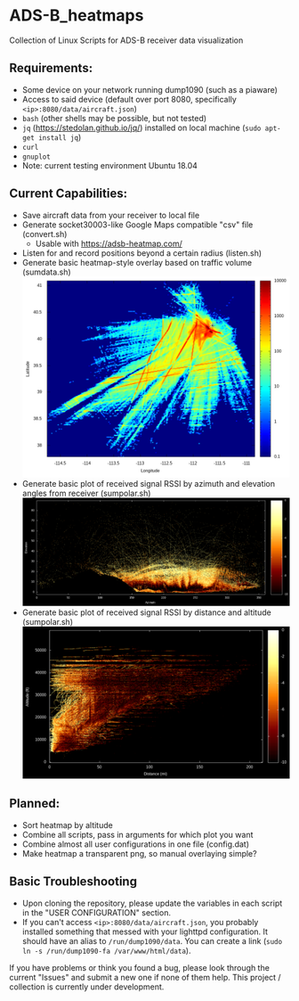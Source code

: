 # ADS-B_heatmaps
Collection of Linux Scripts for ADS-B receiver data visualization

## Requirements:
- Some device on your network running dump1090 (such as a piaware)
- Access to said device (default over port 8080, specifically `<ip>:8080/data/aircraft.json`)
- `bash` (other shells may be possible, but not tested)
- `jq` (https://stedolan.github.io/jq/) installed on local machine (`sudo apt-get install jq`)
- `curl`
- `gnuplot`
- Note: current testing environment Ubuntu 18.04

## Current Capabilities:
- Save aircraft data from your receiver to local file
- Generate socket30003-like Google Maps compatible "csv" file (convert.sh)
  - Usable with https://adsb-heatmap.com/
- Listen for and record positions beyond a certain radius (listen.sh)
- Generate basic heatmap-style overlay based on traffic volume (sumdata.sh)
![Image of 168 hours of data](https://github.com/AD-Wright/ADS-B_heatmaps/raw/master/images/rect168.png)
- Generate basic plot of received signal RSSI by azimuth and elevation angles from receiver (sumpolar.sh)
![Image of 168 hours of data](https://github.com/AD-Wright/ADS-B_heatmaps/raw/master/images/polar.png)
- Generate basic plot of received signal RSSI by distance and altitude (sumpolar.sh)
![Image of 168 hours of data](https://github.com/AD-Wright/ADS-B_heatmaps/raw/master/images/section.png)

## Planned:
- Sort heatmap by altitude
- Combine all scripts, pass in arguments for which plot you want
- Combine almost all user configurations in one file (config.dat)
- Make heatmap a transparent png, so manual overlaying simple?
  
## Basic Troubleshooting
- Upon cloning the repository, please update the variables in each script in the "USER CONFIGURATION" section.
- If you can't access `<ip>:8080/data/aircraft.json`, you probably installed something that messed with your lighttpd configuration.  It should have an alias to `/run/dump1090/data`.  You can create a link (`sudo ln -s /run/dump1090-fa /var/www/html/data`).

If you have problems or think you found a bug, please look through the current "Issues" and submit a new one if none of them help.  This project / collection is currently under development.
